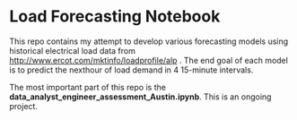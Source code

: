 
# Load Forecasting Notebook

This repo contains my attempt to develop various forecasting models using historical electrical load data from http://www.ercot.com/mktinfo/loadprofile/alp .
The end goal of each model is to predict the nexthour of load demand in 4 15-minute intervals.

The most important part of this repo is the **data_analyst_engineer_assessment_Austin.ipynb**. This is an ongoing project.
